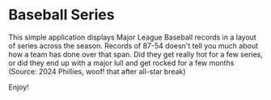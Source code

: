# Baseball Series

This simple application displays Major League Baseball records in a layout of series across the season.  Records
of 87-54 doesn't tell you much about how a team has done over that span.  Did they get really hot for a few series,
or did they end up with a major lull and get rocked for a few months (Source: 2024 Phillies, woof! that after all-star break)


Enjoy!
